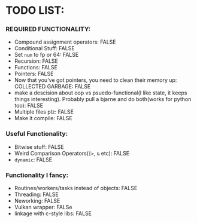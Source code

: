 # TODO LIST:
### REQUIRED FUNCTIONALITY:
- Compound assignment operators: FALSE
- Conditional Stuff: FALSE
- Set `num` to fp or 64: FALSE
- Recursion: FALSE
- Functions: FALSE 
- Pointers: FALSE
- Now that you've got pointers, you need to clean their memory up: COLLECTED GARBAGE: FALSE
- make a descision about oop vs psuedo-functional(I like state, it keeps things interesting). Probably pull a bjarne and do both(works for python too): FALSE
- Multiple files plz: FALSE
- Make it compile: FALSE

### Useful Functionality:
- Bitwise stuff: FALSE
- Weird Comparison Operators(`[>`, `&` etc): FALSE
- `dynamic`: FALSE

### Functionality I fancy:
- Routines/workers/tasks instead of objects: FALSE
- Threading: FALSE
- Neworking: FALSE
- Vulkan wrapper: FALSe
- linkage with c-style libs: FALSE